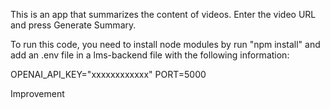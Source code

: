 This is an app that summarizes the content of videos. Enter the video URL and press Generate Summary.

To run this code, you need to install node modules by run "npm install" and add an .env file in a lms-backend file with the following information:

OPENAI_API_KEY="xxxxxxxxxxxx"
PORT=5000

Improvement
